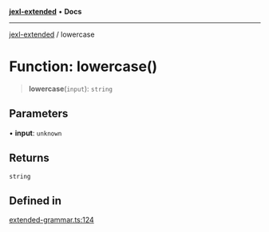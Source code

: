 [**jexl-extended**](../README.md) • **Docs**

***

[jexl-extended](../README.md) / lowercase

# Function: lowercase()

> **lowercase**(`input`): `string`

## Parameters

• **input**: `unknown`

## Returns

`string`

## Defined in

[extended-grammar.ts:124](https://github.com/nikoraes/jexl-extended/blob/0f5e836bd796a7ceb7bc07f325b2ca770e2551a1/src/extended-grammar.ts#L124)

